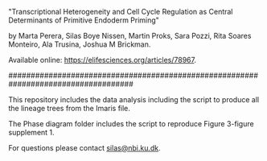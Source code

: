 "Transcriptional Heterogeneity and Cell Cycle Regulation as Central Determinants of Primitive Endoderm Priming"

by Marta Perera, Silas Boye Nissen, Martin Proks, Sara Pozzi, Rita Soares Monteiro, Ala Trusina, Joshua M Brickman.

Available online: https://elifesciences.org/articles/78967.

####################################################################################

This repository includes the data analysis including the script to produce all the lineage trees from the Imaris file.

The Phase diagram folder includes the script to reproduce Figure 3-figure supplement 1.

For questions please contact silas@nbi.ku.dk.
